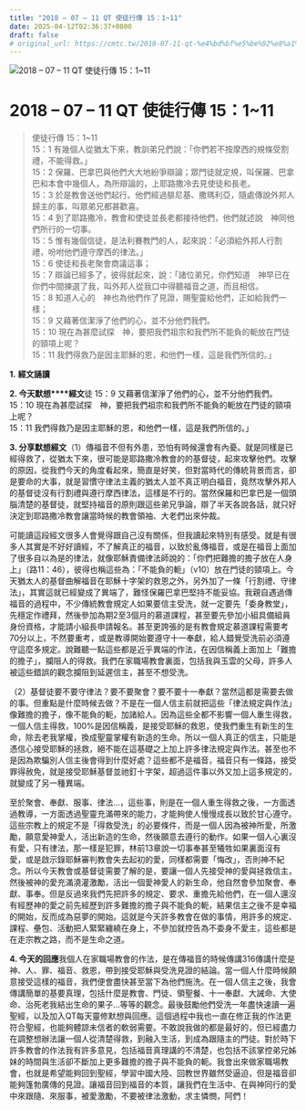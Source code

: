 ```yaml
---
title: "2018 – 07 – 11 QT 使徒行傳 15：1~11"
date: 2025-04-12T02:36:37+0800
draft: false
# original_url: https://cmtc.tw/2018-07-11-qt-%e4%bd%bf%e5%be%92%e8%a1%8c%e5%82%b3-15%ef%bc%9a111
---
```


![2018 – 07 – 11 QT 使徒行傳 15：1~11](/images/qt.jpg   "2018 – 07 – 11 QT 使徒行傳 15：1~11")

# 2018 – 07 – 11 QT 使徒行傳 15：1~11

> 使徒行傳 15：1~11  
> 15：1 有幾個人從猶太下來，教訓弟兄們說：「你們若不按摩西的規條受割禮，不能得救。」  
> 15：2 保羅、巴拿巴與他們大大地紛爭辯論；眾門徒就定規，叫保羅、巴拿巴和本會中幾個人，為所辯論的，上耶路撒冷去見使徒和長老。  
> 15：3 於是教會送他們起行。他們經過腓尼基、撒瑪利亞，隨處傳說外邦人歸主的事，叫眾弟兄都甚歡喜。  
> 15：4 到了耶路撒冷，教會和使徒並長老都接待他們，他們就述說　神同他們所行的一切事。  
> 15：5 惟有幾個信徒，是法利賽教門的人，起來說：「必須給外邦人行割禮，吩咐他們遵守摩西的律法。」  
> 15：6 使徒和長老聚會商議這事；  
> 15：7 辯論已經多了，彼得就起來，說：「諸位弟兄，你們知道　神早已在你們中間揀選了我，叫外邦人從我口中得聽福音之道，而且相信。  
> 15：8 知道人心的　神也為他們作了見證，賜聖靈給他們，正如給我們一樣；  
> 15：9 又藉著信潔淨了他們的心，並不分他們我們。  
> 15：10 現在為甚麼試探　神，要把我們祖宗和我們所不能負的軛放在門徒的頸項上呢？  
> 15：11 我們得救乃是因主耶穌的恩，和他們一樣，這是我們所信的。」

**1.** **經文誦讀**

**2. 今天默想****經文**徒 15：9 又藉著信潔淨了他們的心，並不分他們我們。  
15：10 現在為甚麼試探　神，要把我們祖宗和我們所不能負的軛放在門徒的頸項上呢？  
15：11 我們得救乃是因主耶穌的恩，和他們一樣，這是我們所信的。」

**3. 分享默想經文**（1）傳福音不但有外患，恐怕有時候還會有內憂。就是同樣是已經得救了，從猶太下來，很可能是耶路撒冷教會的的基督徒，起來攻擊他們。攻擊的原因，從我們今天的角度看起來，簡直是好笑，但對當時代的傳統背景而言，卻是要命的大事，就是習慣守律法主義的猶太人並不真正明白福音，竟然攻擊外邦人的基督徒沒有行割禮與遵行摩西律法，這樣是不行的。當然保羅和巴拿巴是一個頭腦清楚的基督徒，就堅持福音的原則跟這些弟兄爭論，辯了半天各說各話，就只好決定到耶路撒冷教會讓當時候的教會領袖、大老們出來仲裁。

可能讀這段經文很多人會覺得跟自己沒有關係，但我讀起來特別有感受。就是有很多人其實是不好好讀經，不了解真正的福音，以致於亂傳福音，或是在福音上面加了很多自以為是的律法，就像耶穌責備律法師說的：「你們把難擔的擔子放在人身上」（路11：46），彼得也稱這些為：「不能負的軛」（v10）放在門徒的頸項上。今天猶太人的基督曲解福音在耶穌十字架的救恩之外，另外加了一條「行割禮、守律法」，其實這就已經變成了異端了，難怪保羅巴拿巴堅持不能妥協。我親自遇過傳福音的過程中，不少傳統教會規定人如果要信主受洗，就一定要先「委身教堂」，先穩定作禮拜，然後參加為期2至3個月的慕道課程，甚至要先參加小組具備組員身份資格，才能請小組長申請報名。甚至更誇張的是有教會規定慕道課程需要考70分以上，不然要重考，或是教導開始要遵守十一奉獻，給人錯覺受洗前必須遵守這麼多規定。說難聽一點這些都是近乎異端的作法，在因信稱義上面加上「難擔的擔子」，攔阻人的得救。我們在家職場教會裏面，包括我與玉雲的父母，許多人被這些錯誤的觀念攔阻到延遲信主，甚至不想受洗。

（2）基督徒要不要守律法？要不要聚會？要不要十一奉獻？當然這都是需要去做的事。但重點是什麼時候去做？不是在一個人信主前就把這些「律法規定與作法」像難擔的擔子，像不能負的軛，加諸給人。因為這些全都不影響一個人重生得救，一個人信主得救，100%是因信稱義，是接受耶穌的救恩，使我們重生有新生的生命，除去老我掌權，換成聖靈掌權有新造的生命。所以一個人真正的信主，只能是憑信心接受耶穌的拯救，絕不能在這基礎之上加上許多律法規定與作法。甚至也不是因為欺騙別人信主後會得到什麼好處？這些都不是福音，福音只有一條路，接受罪得赦免，就是接受耶穌基督並祂釘十字架，超過這件事以外又加上這多規定的，就變成了另一種異端。

至於聚會、奉獻、服事、律法…，這些事，則是在一個人重生得救之後，一方面透過教導，一方面透過聖靈充滿帶來的能力，才能夠使人慢慢成長以致於甘心遵守。這些宗教上的規定不是「得救受洗」的必要條件，而是一個人因為被神所愛，所激勵，願意愛神愛人，活出新造的生命，然後願意去遵行的動作。如果一個人心裏沒有愛，只有律法，那一樣是犯罪，林前13章說一切事奉甚至犧牲如果裏面沒有愛，或是啟示錄耶穌審判教會失去起初的愛，同樣都需要「悔改」，否則神不紀念。所以今天教會或基督徒需要了解的是，要讓一個人先接受神的愛與拯救信主，然後被神的愛充滿澆灌激勵，活出一個愛神愛人的新生命，他自然會參加聚會、奉獻、事奉。但是反過來我們先把許多的規定、要求、重擔先給他們，在一個人還沒有經歷神的愛之前先經歷到許多難擔的擔子與不能負的軛，結果信主之後不是幸福的開始，反而成為惡夢的開始。這就是今天許多教會在做的事情，用許多的規定、課程、壘包、活動把人緊緊纏繞在身上，不參加就控告為不委身不愛主，這些都是在走宗教之路，而不是生命之道。

**4. 今天的回應**我個人在家職場教會的作法，是在傳福音的時候傳講316傳講什麼是神、人、罪、福音、救恩，帶到接受耶穌與受洗見證的結論。當一個人什麼時候願意接受這樣的福音，我們便會盡快甚至當下為他們施洗。在一個人信主之後，我會傳講簡單的基要真理，包括什麼是教會、門徒、領聖餐、十一奉獻、大誡命、大使命、治死老我結出生命的果子…等等的觀念。最後鼓勵他們受洗一年盡快速讀一遍聖經，以及加入QT每天靈修默想與回應。這個過程中我也一直在修正我的作法更符合聖經，也能夠體諒未信者的軟弱需要。不敢說我做的都是最好的，但已經盡力在調整想辦法讓一個人從清楚得救，到融入生活，到成為跟隨主的門徒。對於時下許多教會的作法我有許多意見，包括福音真理講的不清楚，也包括不該掌控弟兄姊妹的時間與生活卻不斷加上更多難擔的擔子與不能負的軛。我會出來做家職場教會，也就是希望能夠回到聖經，學習中國大陸、回教世界雖然受逼迫，但是福音卻能夠篷勃廣傳的見證。讓福音回到福音的本質，讓我們在生活中、在與神同行的愛中來跟隨、來服事，被愛激勵，不要被律法激動，求主憐憫，阿們！